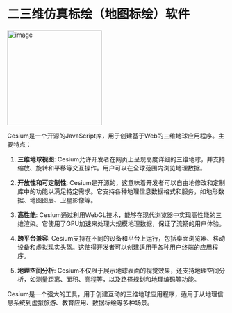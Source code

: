# 二三维仿真标绘（地图标绘）软件
<img width="218" alt="image" src="https://github.com/user-attachments/assets/afb8c8da-6af0-4722-bf74-e0ee262a8be1">

Cesium是一个开源的JavaScript库，用于创建基于Web的三维地球应用程序。主要特点：

1. **三维地球视图**: Cesium允许开发者在网页上呈现高度详细的三维地球，并支持缩放、旋转和平移等交互操作。用户可以在全球范围内浏览地理数据。

2. **开放性和可定制性**: Cesium是开源的，这意味着开发者可以自由地修改和定制库中的功能以满足特定需求。它支持各种地理信息数据格式和服务，如地形数据、地图图层、卫星影像等。

3. **高性能**: Cesium通过利用WebGL技术，能够在现代浏览器中实现高性能的三维渲染。它使用了GPU加速来处理大规模地理数据，保证了流畅的用户体验。

4. **跨平台兼容**: Cesium支持在不同的设备和平台上运行，包括桌面浏览器、移动设备和虚拟现实头盔。这使得开发者可以创建适用于各种用户终端的应用程序。

5. **地理空间分析**: Cesium不仅限于展示地球表面的视觉效果，还支持地理空间分析，如测量距离、面积、高程等，以及路径规划和地理编码等功能。

Cesium是一个强大的工具，用于创建互动的三维地球应用程序，适用于从地理信息系统到虚拟旅游、教育应用、数据标绘等多种场景。
